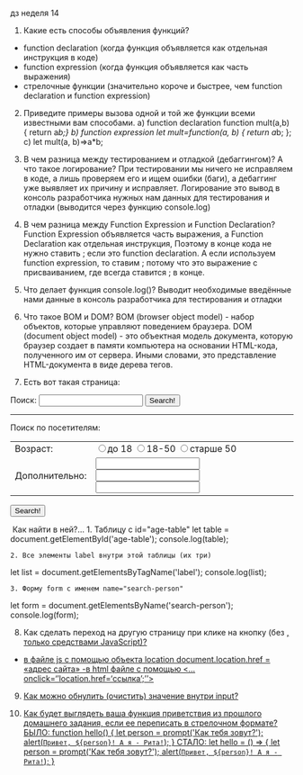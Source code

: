 дз неделя 14
1. Какие есть способы объявления функций?
- function declaration (когда функция объявляется как отдельная инструкция в коде)
- function expression (когда функция объявляется как часть выражения)
- стрелочные функции (значительно короче и быстрее, чем function declaration  и function expression)

2. Приведите примеры вызова одной и той же функции всеми известными вам способами.
a) function declaration
function mult(a,b) {
return a*b;}
b) function expression
let mult=function(a, b) {
return a*b;
};
c) let mult(a, b)=>a*b;

3. В чем разница между тестированием и отладкой (дебаггингом)? А что такое логирование?
При тестировании мы ничего не исправляем в коде, а лишь проверяем его и ищем ошибки (баги), а дебаггинг уже выявляет их причину и исправляет. 
Логирование это вывод в консоль разработчика нужных нам данных для тестирования и отладки (выводится через функцию console.log)

4. В чем разница между Function Expression и Function Declaration?
Function Expression объявляется часть выражения, а Function Declaration как отдельная инструкция, Поэтому в конце кода не нужно ставить ; если это function declaration. А если используем function expression, то ставим ; потому что это выражение с присваиванием, где всегда ставится ; в конце.

5. Что делает функция console.log()?
Выводит необходимые введённые нами данные в консоль разработчика для тестирования и отладки

6. Что такое BOM и DOM?
BOM (browser object model) - набор объектов, которые управляют поведением браузера.
DOM (document object model) - это объектная модель документа, которую браузер создает в памяти компьютера на основании HTML-кода, полученного им от сервера. Иными словами, это представление HTML-документа в виде дерева тегов.


7. Есть вот такая страница: <!DOCTYPE HTML>
<html>

<body>
	<form name="search">
	<label>Поиск:
	<input type="text" name="search"> </label>
	<input type="submit" value="Search!"> </form>
	<hr>
	<form name="search-person">Поиск по посетителям:
	<table id="age-table">
	<tr>
	<td>Возраст:</td>
	<td id="age-list">
	<label>
	<input type="radio" name="age" value="young">до 18</label>
	<label>
	<input type="radio" name="age" value="mature">18-50</label>
	<label>
	<input type="radio" name="age"value="senior">старше 50</label>
	</td>
	</tr>
	<tr>
	<td>Дополнительно:</td>
	<td>
	<input type="text" name="info">
	<input type="text" name="info">
	<input type="text" name="info"> </td>
	</tr>
        </table>
	<input type="button" value="Search!"> </form>
</body>
</html>
 Как найти в ней?…
    1. Таблицу с id="age-table"
 let table = document.getElementById('age-table');
 console.log(table);

    2. Все элементы label внутри этой таблицы (их три)
let list = document.getElementsByTagName('label');
console.log(list);

    3. Форму form с именем name="search-person"
  let form = document.getElementsByName('search-person');
  console.log(form);

8. Как сделать переход на другую страницу при клике на кнопку (без <a href=...>, только средствами JavaScript)?
- в файле js с помощью объекта location 
document.location.href = «адрес сайта»
-в html файле  с помощью <…onclick=‘’location.href=‘ссылка’;’’>


9. Как можно обнулить (очистить) значение внутри input?

10. Как будет выглядеть ваша функция приветствия из прошлого домашнего задания, если ее переписать в стрелочном формате?
БЫЛО: 
function hello() {
    let person = prompt('Как тебя зовут?');
    alert(`Привет, ${person}! А я - Рита!`);
}
СТАЛО:
let hello = () => {
    let person = prompt('Как тебя зовут?');
    alert(`Привет, ${person}! А я - Рита!`);
}

